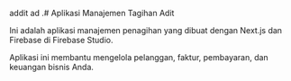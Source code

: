 addit ad .# Aplikasi Manajemen Tagihan Adit

Ini adalah aplikasi manajemen penagihan yang dibuat dengan Next.js dan Firebase di Firebase Studio.

Aplikasi ini membantu mengelola pelanggan, faktur, pembayaran, dan keuangan bisnis Anda.

